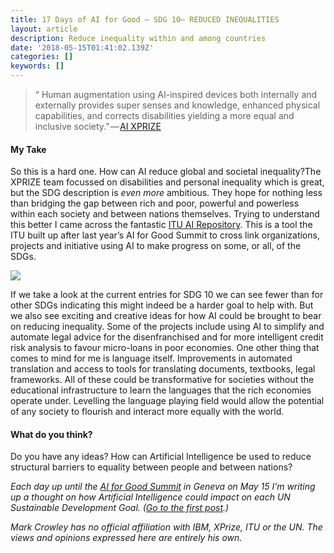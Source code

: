 ```yaml
---
title: 17 Days of AI for Good — SDG 10— REDUCED INEQUALITIES
layout: article
description: Reduce inequality within and among countries
date: '2018-05-15T01:41:02.139Z'
categories: []
keywords: []
---
```


> “ Human augmentation using AI-inspired devices both internally and externally provides super senses and knowledge, enhanced physical capabilities, and corrects disabilities yielding a more equal and inclusive society.” — [AI XPRIZE](https://ai.xprize.org/AI-For-Good/sustainable-development-goals)

#### My Take

So this is a hard one. How can AI reduce global and societal inequality?The XPRIZE team focussed on disabilities and personal inequality which is great, but the SDG description is _even more_ ambitious. They hope for nothing less than bridging the gap between rich and poor, powerful and powerless within each society and between nations themselves. Trying to understand this better I came across the fantastic [ITU AI Repository](https://www.itu.int/en/ITU-T/AI/Pages/ai-repository.aspx). This is a tool the ITU built up after last year’s AI for Good Summit to cross link organizations, projects and initiative using AI to make progress on some, or all, of the SDGs.

![](/assets/1__5ReY__A__gt3qewNzGlAHYqw.jpeg)

If we take a look at the current entries for SDG 10 we can see fewer than for other SDGs indicating this might indeed be a harder goal to help with. But we also see exciting and creative ideas for how AI could be brought to bear on reducing inequality. Some of the projects include using AI to simplify and automate legal advice for the disenfranchised and for more intelligent credit risk analysis to favour micro-loans in poor economies. One other thing that comes to mind for me is language itself. Improvements in automated translation and access to tools for translating documents, textbooks, legal frameworks. All of these could be transformative for societies without the educational infrastructure to learn the languages that the rich economies operate under. Levelling the language playing field would allow the potential of any society to flourish and interact more equally with the world.

#### What do you think?

Do you have any ideas? How can Artificial Intelligence be used to reduce structural barriers to equality between people and between nations?

_Each day up until the_ [_AI for Good Summit_](https://www.itu.int/en/ITU-T/AI/2018/Pages/default.aspx) _in Geneva on May 15 I’m writing up a thought on how Artificial Intelligence could impact on each UN Sustainable Development Goal. (_[_Go to the first post_](https://medium.com/computationallythinking/17-days-of-ai-for-good-4bed544f42f8)_.)_

_Mark Crowley has no official affiliation with IBM, XPrize, ITU or the UN. The views and opinions expressed here are entirely his own._
